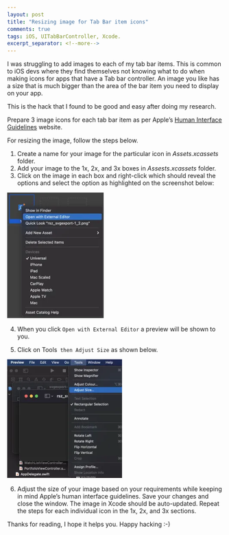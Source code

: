 ```yaml
---
layout: post
title: "Resizing image for Tab Bar item icons"
comments: true
tags: iOS, UITabBarController, Xcode.
excerpt_separator: <!--more-->
---
```


I was struggling to add images to each of my tab bar items. This is common to iOS devs where they find themselves not knowing what to do when making icons for apps that have a Tab bar controller. An image you like has a size that is much bigger than the area of the bar item you need to display on your app. 
<!--more-->

This is the hack that I found to be good and easy after doing my research.


Prepare 3 image icons for each tab bar item as per Apple’s [Human Interface Guidelines](https://developer.apple.com/design/human-interface-guidelines/ios/icons-and-images/image-size-and-resolution/) website.

For resizing the image, follow the steps below.

1. Create a name for your image for the particular icon in *Assets.xcassets* folder.
2. Add your image to the 1x, 2x, and 3x boxes in *Assests.xcassets* folder.
3. Click on the image in each box and right-click which should reveal the options and select the option as highlighted on the screenshot below:

![Open with Editor Explorer](/assets/img/images-resize-tab-bar-icons/section-1.png "Open with Editor Explorer")

4. When you click `Open with External Editor` a preview will be shown to you.

5. Click on Tools` then Adjust Size` as shown below.

![Adjust Size..](/assets/img/images-resize-tab-bar-icons/adjust-size.png "Adjust Size")

6. Adjust the size of your image based on your requirements while keeping in mind Apple’s human interface guidelines. Save your changes and close the window. The image in Xcode should be auto-updated. Repeat the steps for each individual icon in the 1x, 2x, and 3x sections.

Thanks for reading, I hope it helps you. Happy hacking :-)


